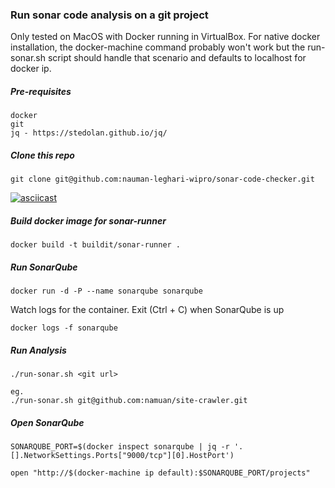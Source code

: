 ### Run sonar code analysis on a git project

Only tested on MacOS with Docker running in VirtualBox. For native docker installation, the docker-machine command probably won't work but the run-sonar.sh script should handle that scenario and defaults to localhost for docker ip.

##### Pre-requisites

```
docker
git
jq - https://stedolan.github.io/jq/
```

##### Clone this repo

```
git clone git@github.com:nauman-leghari-wipro/sonar-code-checker.git
```

[![asciicast](https://asciinema.org/a/104482.png)](https://asciinema.org/a/104482)

##### Build docker image for sonar-runner

```
docker build -t buildit/sonar-runner .
```

##### Run SonarQube

```
docker run -d -P --name sonarqube sonarqube
```

Watch logs for the container. Exit (Ctrl + C) when SonarQube is up

```
docker logs -f sonarqube
```

##### Run Analysis

```
./run-sonar.sh <git url>

eg.
./run-sonar.sh git@github.com:namuan/site-crawler.git
```

##### Open SonarQube

```
SONARQUBE_PORT=$(docker inspect sonarqube | jq -r '.[].NetworkSettings.Ports["9000/tcp"][0].HostPort')

open "http://$(docker-machine ip default):$SONARQUBE_PORT/projects"
```
